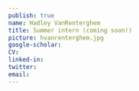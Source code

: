 ```yaml
---
publish: true
name: Hadley VanRenterghem
title: Summer intern (coming soon!)
picture: hvanrenterghem.jpg
google-scholar: 
CV:
linked-in: 
twitter:
email:
---
```

